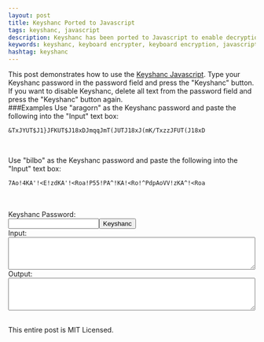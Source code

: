 ```yaml
---
layout: post
title: Keyshanc Ported to Javascript
tags: keyshanc, javascript
description: Keyshanc has been ported to Javascript to enable decryption of Keyshanc on websites. A demo is provided.
keywords: keyshanc, keyboard encrypter, keyboard encryption, javascript
hashtag: keyshanc
---
```

This post demonstrates how to use the [Keyshanc Javascript](https://github.com/Networc/keyshanc/tree/master/javascript). Type your Keyshanc password in the password field and press the "Keyshanc" button. If you want to disable Keyshanc, delete all text from the password field and press the "Keyshanc" button again.<br />
###Examples
Use "aragorn" as the Keyshanc password and paste the following into the "Input" text box:<br />
<pre><code>&amp;TxJYUT$J1}JFKUT$J18xDJmqqJmT(JUTJ18xJ(mK/TxzzJFUT(J18xD</code></pre><br />
Use "bilbo" as the Keyshanc password and paste the following into the "Input" text box:<br />
<pre><code>7Ao!4KA'!&lt;E!zdKA'!&lt;Roa!P55!PA^!KA!&lt;Ro!^PdpAoVV!zKA^!&lt;Roa</code></pre><br />
<br />
<form action="" id="myForm" >
Keyshanc Password:<br />
<input type="password" name="password" /><input type="button" value="Keyshanc" onclick="keyshanc(myForm.password.value)" /><br />
Input:<br />
<textarea rows="4" cols="60" name="inText" onKeyPress="decryptKeyshanc()"/></textarea><br />
Output:<br />
<textarea rows="4" cols="60" name="outText" /></textarea><br />
<br />
</form>
This entire post is MIT Licensed.
